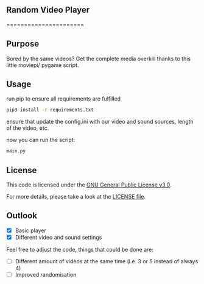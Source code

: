 ## Random Video Player
======================
 
## Purpose
Bored by the same videos? Get the complete media overkill thanks to this little moviepi/ pygame script.

## Usage
run pip to ensure all requirements are fulfilled
 
```bash
pip3 install -r requirements.txt
```
ensure that update the config.ini with our video and sound sources, length of the video, etc.

now you can run the script:
```bash
main.py
```

## License
This code is licensed under the [GNU General Public License v3.0](https://choosealicense.com/licenses/gpl-3.0/). <p>
For more details, please take a look at the [LICENSE file](https://github.com/argv1/random-video-player/blob/main/LICENSE).

## Outlook
- [x] Basic player
- [x] Different video and sound settings

Feel free to adjust the code, things that could be done are:
- [ ] Different amount of videos at the same time (i.e. 3 or 5 instead of always 4)
- [ ] Improved randomisation
